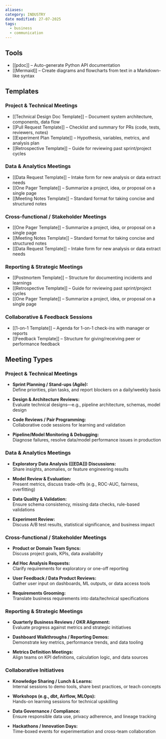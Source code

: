 ```yaml
---
aliases: 
category: INDUSTRY
date modified: 27-07-2025
tags:
  - business
  - communication
---
```

## Tools  
- [[pdoc]] – Auto-generate Python API documentation  
- [[Mermaid]] – Create diagrams and flowcharts from text in a Markdown-like syntax  
## Templates  

### Project & Technical Meetings  

- [[Technical Design Doc Template]] – Document system architecture, components, data flow  
- [[Pull Request Template]] – Checklist and summary for PRs (code, tests, reviewers, notes)  
- [[Experiment Plan Template]] – Hypothesis, variables, metrics, and analysis plan  
- [[Retrospective Template]] – Guide for reviewing past sprint/project cycles  
### Data & Analytics Meetings  
- [[Data Request Template]] – Intake form for new analysis or data extract needs  
- [[One Pager Template]] – Summarize a project, idea, or proposal on a single page  
- [[Meeting Notes Template]] – Standard format for taking concise and structured notes  
### Cross-functional / Stakeholder Meetings  
- [[One Pager Template]] – Summarize a project, idea, or proposal on a single page  
- [[Meeting Notes Template]] – Standard format for taking concise and structured notes  
- [[Data Request Template]] – Intake form for new analysis or data extract needs  
### Reporting & Strategic Meetings  
- [[Postmortem Template]] – Structure for documenting incidents and learnings  
- [[Retrospective Template]] – Guide for reviewing past sprint/project cycles  
- [[One Pager Template]] – Summarize a project, idea, or proposal on a single page  
### Collaborative & Feedback Sessions  
- [[1-on-1 Template]] – Agenda for 1-on-1 check-ins with manager or reports  
- [[Feedback Template]] – Structure for giving/receiving peer or performance feedback  
## Meeting Types

### Project & Technical Meetings  
- **Sprint Planning / Stand-ups (Agile):**  
  Define priorities, plan tasks, and report blockers on a daily/weekly basis  

- **Design & Architecture Reviews:**  
  Evaluate technical designs—e.g., pipeline architecture, schemas, model design  

- **Code Reviews / Pair Programming:**  
  Collaborative code sessions for learning and validation  

- **Pipeline/Model Monitoring & Debugging:**  
  Diagnose failures, resolve data/model performance issues in production  

### Data & Analytics Meetings  
- **Exploratory Data Analysis ([[EDA]]) Discussions:**  
  Share insights, anomalies, or feature engineering results  

- **Model Review & Evaluation:**  
  Present metrics, discuss trade-offs (e.g., ROC-AUC, fairness, overfitting)  

- **Data Quality & Validation:**  
  Ensure schema consistency, missing data checks, rule-based validations  

- **Experiment Review:**  
  Discuss A/B test results, statistical significance, and business impact  

### Cross-functional / Stakeholder Meetings  

- **Product or Domain Team Syncs:**  
  Discuss project goals, KPIs, data availability  

- **Ad Hoc Analysis Requests:**  
  Clarify requirements for exploratory or one-off reporting  

- **User Feedback / Data Product Reviews:**  
  Gather user input on dashboards, ML outputs, or data access tools  

- **Requirements Grooming:**  
  Translate business requirements into data/technical specifications  

### Reporting & Strategic Meetings  

- **Quarterly Business Reviews / OKR Alignment:**  
  Evaluate progress against metrics and strategic initiatives  

- **Dashboard Walkthroughs / Reporting Demos:**  
  Demonstrate key metrics, performance trends, and data tooling  

- **Metrics Definition Meetings:**  
  Align teams on KPI definitions, calculation logic, and data sources  

### Collaborative Initiatives  

- **Knowledge Sharing / Lunch & Learns:**  
  Internal sessions to demo tools, share best practices, or teach concepts  

- **Workshops (e.g., dbt, Airflow, MLOps):**  
  Hands-on learning sessions for technical upskilling  

- **Data Governance / Compliance:**  
  Ensure responsible data use, privacy adherence, and lineage tracking  

- **Hackathons / Innovation Days:**  
  Time-boxed events for experimentation and cross-team collaboration  
